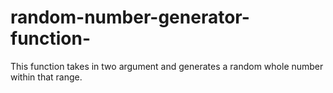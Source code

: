 # random-number-generator-function-
This function takes in two argument and generates a random whole number within that range.
